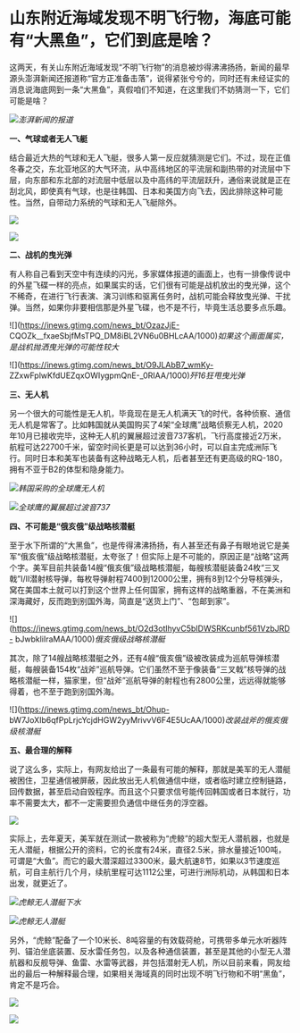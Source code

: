 # 山东附近海域发现不明飞行物，海底可能有“大黑鱼”，它们到底是啥？

这两天，有关山东附近海域发现“不明飞行物”的消息被炒得沸沸扬扬，新闻的最早源头澎湃新闻还报道称“官方正准备击落”，说得紧张兮兮的，同时还有未经证实的消息说海底网到一条“大黑鱼”，真假咱们不知道，在这里我们不妨猜测一下，它们可能是啥？

![](https://inews.gtimg.com/news_bt/O72vvvrV0bcnXCp28k-FaBHGCf7RPbbBFzlG6fodktpckAA/1000)_澎湃新闻的报道_

**一、气球或者无人飞艇**

结合最近大热的气球和无人飞艇，很多人第一反应就猜测是它们。不过，现在正值冬春之交，东北亚地区的大气环流，从中高纬地区的平流层和副热带的对流层中下层，向东部和东北部的对流层中低层以及中高纬的平流层跃升，通俗来说就是正在刮北风，即使真有气球，也是往韩国、日本和美国方向飞去，因此排除这种可能性。当然，自带动力系统的气球和无人飞艇除外。

![](https://inews.gtimg.com/news_bt/OsdFtWEYmG5aF6s0-yFJY82PpTltxeMzeJvkFt6-VvWH8AA/1000)

![](https://inews.gtimg.com/news_bt/ObEXZtwQIeVPk7C7dkLPjIkG5pI7aMGBnQTRVzWNmRKucAA/1000)

**二、战机的曳光弹**

有人称自己看到天空中有连续的闪光，多家媒体报道的画面上，也有一排像传说中的外星飞碟一样的亮点，如果属实的话，它们很有可能是战机放出的曳光弹，这个不稀奇，在进行飞行表演、演习训练和驱离任务时，战机可能会释放曳光弹、干扰弹。当然，如果你非要相信那是外星飞碟，也不是不行，毕竟生活总要多点乐趣。

![](https://inews.gtimg.com/news_bt/OzazJjE-
CQOZk__fxaeSbjfMsTPQ_DM8iBL2VN6u0BHLcAA/1000)_如果这个画面属实，是战机抛洒曳光弹的可能性较大_

![](https://inews.gtimg.com/news_bt/O9JLAbB7_wmKy-
ZZxwFplwKfdUEZqxOWIygpmQnE-_0RIAA/1000)_歼16狂甩曳光弹_

**三、无人机**

另一个很大的可能性是无人机，毕竟现在是无人机满天飞的时代，各种侦察、通信无人机是常客了。比如韩国就从美国购买了4架“全球鹰”战略侦察无人机，2020年10月已接收完毕，这种无人机的翼展超过波音737客机，飞行高度接近2万米，航程可达22700千米，留空时间长更是可以达到36小时，可以自主完成洲际飞行。同时日本和美军也装备有这种战略无人机，后者甚至还有更高级的RQ-180，拥有不亚于B2的体型和隐身能力。

![](https://inews.gtimg.com/news_bt/OtA4ej6ndnpEy2VkWfIMsl-00q9pLOPD-K3s7P1EXUBUIAA/1000)_韩国采购的全球鹰无人机_

![](https://inews.gtimg.com/news_bt/O05MGXbm3fKJvu0DS1VsSaOV_4i9H0j3QeZGM5Bzr4p6UAA/1000)_全球鹰的翼展超过波音737_

**四、不可能是“俄亥俄”级战略核潜艇**

至于水下所谓的“大黑鱼”，也是传得沸沸扬扬，有人甚至还有鼻子有眼地说它是美军“俄亥俄”级战略核潜艇，太夸张了！但实际上是不可能的，原因正是“战略”这两个字。美军目前共装备14艘“俄亥俄”级战略核潜艇，每艘核潜艇装备24枚“三叉戟”I/II潜射核导弹，每枚导弹射程7400到12000公里，拥有8到12个分导核弹头，窝在美国本土就可以打到这个世界上任何国家，拥有这样的战略重器，不在美洲和深海藏好，反而跑到别国外海，简直是“送货上门”、“包邮到家”。

![](https://inews.gtimg.com/news_bt/O2d3otlhyvC5bIDWSRKcunbf561VzbJRD-
bJwbkliIraMAA/1000)_俄亥俄级战略核潜艇_

其次，除了14艘战略核潜艇之外，还有4艘“俄亥俄”级被改装成为巡航导弹核潜艇，每艘装备154枚“战斧”巡航导弹。它们虽然不至于像装备“三叉戟”核导弹的战略核潜艇一样，猫家里，但“战斧”巡航导弹的射程也有2800公里，远远得就能够得着，也不至于跑到别国外海。

![](https://inews.gtimg.com/news_bt/Ohup-
bW7JoXIb6qfPpLrjcYcjdHGW2yyMrivvV6F4E5UcAA/1000)_改装战斧的俄亥俄级核潜艇_

**五、最合理的解释**

说了这么多，实际上，有网友给出了一条最有可能的解释，那就是美军的无人潜艇被困住，卫星通信被屏蔽，因此放出无人机做通信中继，或者临时建立控制链路，回传数据，甚至启动自毁程序。而且这个只要求信号能传回韩国或者日本就行，功率不需要太大，都不一定需要担负通信中继任务的浮空器。

![](https://inews.gtimg.com/news_bt/ObIfeffoIqw8YSscjfA7KtcxWXvG0F-B6a7C5_De4wCR8AA/1000)

实际上，去年夏天，美军就在测试一款被称为“虎鲸”的超大型无人潜航器，也就是无人潜艇，根据公开的资料，它的长度有24米，直径2.5米，排水量接近100吨，可谓是“大鱼”。而它的最大潜深超过3300米，最大航速8节，如果以3节速度巡航，可自主航行几个月，续航里程可达1112公里，可进行洲际机动，从韩国和日本出发，就更近了。

![](https://inews.gtimg.com/news_bt/Od3bDl47j_LLpEZScrh0H0ViTXA5I-Yy6wXyKfCIPOXioAA/1000)_虎鲸无人潜艇下水_

![](https://inews.gtimg.com/news_bt/OsHLMQ1XySg9-2-O86pJHb7I6TlE_iYvT9kgA76ZfgXBsAA/1000)_虎鲸无人潜艇_

另外，“虎鲸”配备了一个10米长、8吨容量的有效载荷舱，可携带多单元水听器阵列、锚泊坐底装置、反水雷任务包，以及各种通信装置，甚至是其他的小型无人潜航器和反舰导弹、鱼雷、水雷等武器，并包括潜射无人机，所以目前来看，网友给出的最后一种解释最合理，如果相关海域真的同时出现不明飞行物和不明“黑鱼”，肯定不是巧合。

![](https://inews.gtimg.com/news_bt/Ov86PjtjNzlLRzDwqEgKlo8aqdiDGFuFlXG2B5OHJyE24AA/1000)

![](https://inews.gtimg.com/news_bt/OGeMdj1jLh_qCvArJmiXmjmAb3Qtm2uHY_mFG8m58_Bv0AA/1000)

